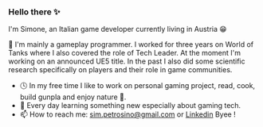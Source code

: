 ### Hello there :sparkles:

I'm Simone, an Italian game developer currently living in Austria :grin:

:space_invader: I'm mainly a gameplay programmer. I worked for three years on World of Tanks where I also covered the role of Tech Leader. At the moment I'm working on an announced UE5 title.
In the past I also did some scientific research specifically on players and their role in game communities.

- :clock4: In my free time I like to work on personal gaming project, read, cook, build gunpla and enjoy nature :sunflower:.
- 🌱 Every day learning something new especially about gaming tech.
- 📫 How to reach me: sim.petrosino@gmail.com or [Linkedin](linkedin.com/in/simonepetrosino/)
Byee !

<!--
**simpetr/simpetr** is a ✨ _special_ ✨ repository because its `README.md` (this file) appears on your GitHub profile.

Here are some ideas to get you started:

- 🔭 I’m currently working on ...

- 👯 I’m looking to collaborate on ...
- 🤔 I’m looking for help with ...
- 
- 
- 😄 Pronouns: ...
- ⚡ Fun fact: ...

-->
